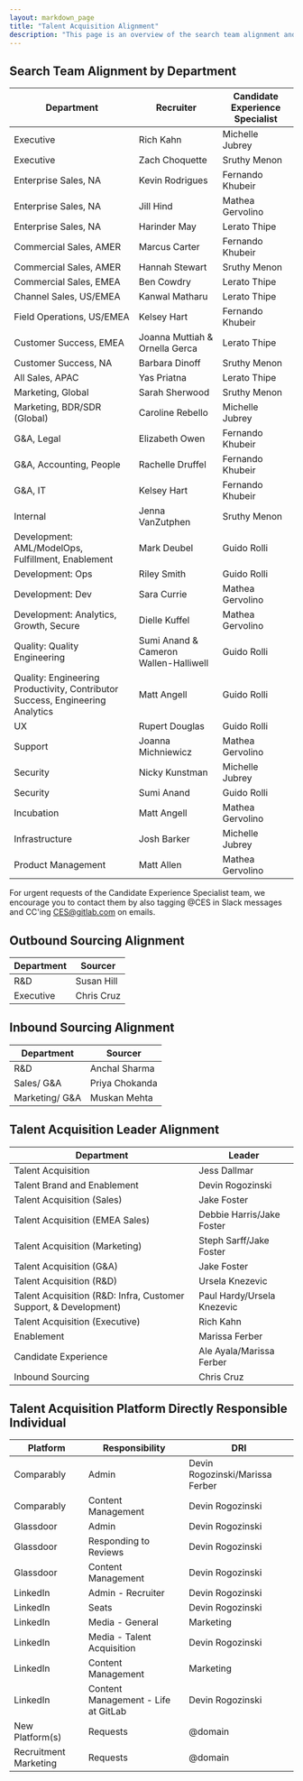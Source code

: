 ```yaml
---
layout: markdown_page
title: "Talent Acquisition Alignment"
description: "This page is an overview of the search team alignment and the talent acquisition platform directly responsible individual in talent acquisition operations and talent brand."
---
```


## Search Team Alignment by Department

| Department                    | Recruiter   | Candidate Experience Specialist    |
|--------------------------|-----------------|-------------------------------------|
| Executive          | Rich Kahn    | Michelle Jubrey  |
| Executive          | Zach Choquette   | Sruthy Menon  |
| Enterprise Sales, NA | Kevin Rodrigues |Fernando Khubeir |
| Enterprise Sales, NA | Jill Hind |Mathea Gervolino |
| Enterprise Sales, NA | Harinder May | Lerato Thipe |
| Commercial Sales,	AMER | Marcus Carter | Fernando Khubeir |
| Commercial Sales,	AMER | Hannah Stewart  | Sruthy Menon |
| Commercial Sales,	EMEA | Ben Cowdry | Lerato Thipe |
| Channel Sales, US/EMEA | Kanwal Matharu  | Lerato Thipe |
| Field Operations,	US/EMEA | Kelsey Hart  | Fernando Khubeir |
| Customer Success, EMEA | Joanna Muttiah & Ornella Gerca | Lerato Thipe |
| Customer Success, NA | Barbara Dinoff |  Sruthy Menon |
| All Sales, APAC | Yas Priatna  | Lerato Thipe |
| Marketing, Global | Sarah Sherwood | Sruthy Menon |
| Marketing, BDR/SDR (Global)| Caroline Rebello |  Michelle Jubrey |
| G&A, Legal | Elizabeth Owen | Fernando Khubeir  |
| G&A, Accounting, People | Rachelle Druffel | Fernando Khubeir |
| G&A, IT | Kelsey Hart | Fernando Khubeir |
| Internal | Jenna VanZutphen | Sruthy Menon |
| Development: AML/ModelOps, Fulfillment, Enablement | Mark Deubel| Guido Rolli |
| Development: Ops | Riley Smith |  Guido Rolli |
| Development: Dev | Sara Currie |  Mathea Gervolino |
| Development: Analytics, Growth, Secure | Dielle Kuffel |  Mathea Gervolino |
| Quality: Quality Engineering | Sumi Anand & Cameron Wallen-Halliwell|  Guido Rolli |
| Quality: Engineering Productivity, Contributor Success, Engineering Analytics | Matt Angell  | Guido Rolli |
| UX  | Rupert Douglas  | Guido Rolli |
| Support | Joanna Michniewicz  |  Mathea Gervolino |
| Security | Nicky Kunstman | Michelle Jubrey|
| Security | Sumi Anand | Guido Rolli|
| Incubation | Matt Angell  | Mathea Gervolino |
| Infrastructure   | Josh Barker  | Michelle Jubrey |
| Product Management  | Matt Allen | Mathea Gervolino |

For urgent requests of the Candidate Experience Specialist team, we encourage you to contact them by also tagging @CES in Slack messages and CC'ing CES@gitlab.com on emails.

## Outbound Sourcing Alignment

| Department                 | Sourcer     |
|--------------------------|-----------------|
| R&D        | Susan Hill  | 
| Executive        | Chris Cruz   |

## Inbound Sourcing Alignment

| Department                 | Sourcer     |
|--------------------------|-----------------|
| R&D        | Anchal Sharma  | 
| Sales/ G&A        | Priya Chokanda   |
| Marketing/ G&A        | Muskan Mehta   |

## Talent Acquisition Leader Alignment

| Department                    | Leader      | 
|--------------------------|-----------------|
| Talent Acquisition         | Jess Dallmar | 
| Talent Brand and Enablement | Devin Rogozinski |
| Talent Acquisition (Sales) | Jake Foster|
| Talent Acquisition (EMEA Sales) | Debbie Harris/Jake Foster |
| Talent Acquisition (Marketing) | Steph Sarff/Jake Foster |
| Talent Acquisition (G&A) | Jake Foster |
| Talent Acquisition (R&D) | Ursela Knezevic |
| Talent Acquisition (R&D: Infra, Customer Support, & Development) | Paul Hardy/Ursela Knezevic |
| Talent Acquisition (Executive) | Rich Kahn |
| Enablement | Marissa Ferber |
| Candidate Experience | Ale Ayala/Marissa Ferber |
| Inbound Sourcing | Chris Cruz |

## Talent Acquisition Platform Directly Responsible Individual

| Platform                    | Responsibility        | DRI     |
|--------------------------|-----------------|-----------------|
| Comparably | Admin  | Devin Rogozinski/Marissa Ferber |
| Comparably | Content Management | Devin Rogozinski |
| Glassdoor | Admin  | Devin Rogozinski |
| Glassdoor | Responding to Reviews  | Devin Rogozinski |
| Glassdoor | Content Management | Devin Rogozinski |
| LinkedIn | Admin - Recruiter  | Devin Rogozinski |
| LinkedIn | Seats | Devin Rogozinski |
| LinkedIn | Media - General | Marketing |
| LinkedIn | Media - Talent Acquisition | Devin Rogozinski |
| LinkedIn | Content Management | Marketing |
| LinkedIn | Content Management - Life at GitLab | Devin Rogozinski |
| New Platform(s) | Requests | @domain |
| Recruitment Marketing  | Requests | @domain |

